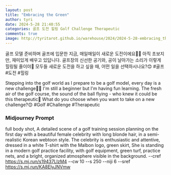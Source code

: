 ```yaml
---
layout: post
title: "Embracing the Green"
author: tyri
date: 2024-5-28 21:40:55
categories: 골프 도전 힐링 Golf Challenge Therapeutic
comments: true
image: http://tyritarot.github.io/warehouse/2024/2024-5-28-embracing_the_green_title.png
---
```


골프 모델 준비하며 골프에 입문한 지금, 매일매일이 새로운 도전이에요🏌️‍♀️ 아직 초보지만, 재미있게 배우고 있답니다. 골프장의 신선한 공기와, 공이 날아가는 소리가 이렇게 힐링될 줄이야🌱 모두들 새로운 도전을 하고 싶을 때, 어떤 일을 선택하시나요?😊 #골프 #도전 #힐링

Stepping into the golf world as I prepare to be a golf model, every day is a new challenge🏌️‍♀️ I'm still a beginner but I'm having fun learning. The fresh air of the golf course, the sound of the ball flying - who knew it could be this therapeutic🌱 What do you choose when you want to take on a new challenge?😊 #Golf #Challenge #Therapeutic

### Midjourney Prompt

full body shot, A detailed scene of a golf training session planning on the first day with a beautiful female celebrity with long blonde hair, in a semi-realistic Korean webtoon style. The celebrity is enthusiastic and attentive, dressed in a white T-shirt with the Malbon logo, green skirt, She is standing in a modern golf practice facility, with golf equipment, green turf, practice nets, and a bright, organized atmosphere visible in the background. --cref <https://s.mj.run/s19437LlzM4> --cw 10 --s 250 --niji 6 --sref <https://s.mj.run/KA8EIyJNVmw>
